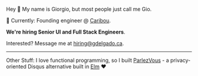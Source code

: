 Hey 👋 My name is Giorgio, but most people just call me Gio.

🔭 Currently: Founding engineer @ [Caribou](https://www.caribouwealth.com/).

**We're hiring Senior UI and Full Stack Engineers**.

Interested? Message me at hiring@gdelgado.ca.

----

Other Stuff: I love functional programming, so I built [ParlezVous](https://demo.parlezvous.io) - a privacy-oriented Disqus alternative built in [Elm](https://elm-lang.org) ❤️
